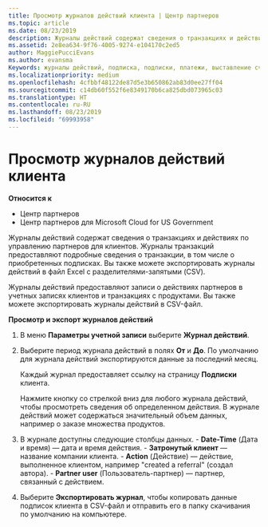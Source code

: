```yaml
---
title: Просмотр журналов действий клиента | Центр партнеров
ms.topic: article
ms.date: 08/23/2019
description: Журналы действий содержат сведения о транзакциях и действиях по управлению партнеров для клиентов.
ms.assetid: 2e8ea634-9f76-4005-9274-e104170c2ed5
author: MaggiePucciEvans
ms.author: evansma
Keywords: журналы действий, подписка, подписки, платежи, выставление счетов, транзакции
ms.localizationpriority: medium
ms.openlocfilehash: 4cfbbf48122de87d5e3b650862ab83d0ee27ff04
ms.sourcegitcommit: c14db60f552f6e8349170b6ca825dbd073965c03
ms.translationtype: HT
ms.contentlocale: ru-RU
ms.lasthandoff: 08/23/2019
ms.locfileid: "69993958"
---
```

# <a name="view-customer-activity-logs"></a>Просмотр журналов действий клиента

**Относится к**

-  Центр партнеров
-  Центр партнеров для Microsoft Cloud for US Government


Журналы действий содержат сведения о транзакциях и действиях по управлению партнеров для клиентов. Журналы транзакций предоставляют подробные сведения о транзакции, в том числе о приобретенных подписках. Вы также можете экспортировать журналы действий в файл Excel с разделителями-запятыми (CSV).

Журналы действий предоставляют записи о действиях партнеров в учетных записях клиентов и транзакциях с продуктами. Вы также можете экспортировать журналы действий в CSV-файл.

**Просмотр и экспорт журналов действий**

1.  В меню **Параметры учетной записи** выберите **Журнал действий**.
2.  Выберите период журнала действий в полях **От** и **До**. По умолчанию для журнала действий экспортируются данные за последний месяц.

    Каждый журнал предоставляет ссылку на страницу **Подписки** клиента.

    Нажмите кнопку со стрелкой вниз для любого журнала действий, чтобы просмотреть сведения об определенном действия. В журнале действий может содержаться значительный объем данных, например о заказе множества продуктов.

3.   В журнале доступны следующие столбцы данных.
    -   **Date-Time** (Дата и время) — дата и время действия.
    -   **Затронутый клиент** — название компании клиента.
    -   **Action** (Действие) — действие, выполненное клиентом, например "created a referral" (создал автора).
    -   **Partner user** (Пользователь-партнер) — партнер, связанный с действием.

4.  Выберите **Экспортировать журнал**, чтобы копировать данные подписок клиента в CSV-файл и отправить его в папку скачивания по умолчанию на компьютере.
    
 

 



